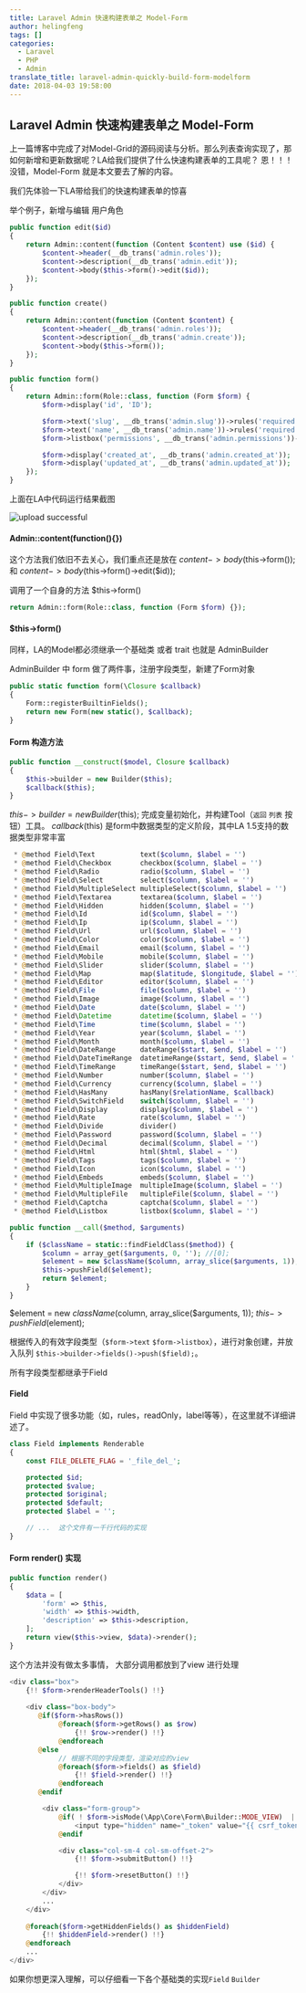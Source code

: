 ```yaml
---
title: Laravel Admin 快速构建表单之 Model-Form
author: helingfeng
tags: []
categories:
  - Laravel
  - PHP
  - Admin
translate_title: laravel-admin-quickly-build-form-modelform
date: 2018-04-03 19:58:00
---
```

## Laravel Admin 快速构建表单之 Model-Form

上一篇博客中完成了对Model-Grid的源码阅读与分析。那么列表查询实现了，那如何新增和更新数据呢？LA给我们提供了什么快速构建表单的工具呢？
恩！！！没错，Model-Form 就是本文要去了解的内容。

我们先体验一下LA带给我们的快速构建表单的惊喜

举个例子，新增与编辑 用户角色

```php
public function edit($id)
{
    return Admin::content(function (Content $content) use ($id) {
        $content->header(__db_trans('admin.roles'));
        $content->description(__db_trans('admin.edit'));
        $content->body($this->form()->edit($id));
    });
}

public function create()
{
    return Admin::content(function (Content $content) {
        $content->header(__db_trans('admin.roles'));
        $content->description(__db_trans('admin.create'));
        $content->body($this->form());
    });
}

public function form()
{
    return Admin::form(Role::class, function (Form $form) {
        $form->display('id', 'ID');

        $form->text('slug', __db_trans('admin.slug'))->rules('required');
        $form->text('name', __db_trans('admin.name'))->rules('required');
        $form->listbox('permissions', __db_trans('admin.permissions'))->options(Permission::all()->pluck('name', 'id'));

        $form->display('created_at', __db_trans('admin.created_at'));
        $form->display('updated_at', __db_trans('admin.updated_at'));
    });
}

```

上面在LA中代码运行结果截图


![upload successful](/images/pasted-28.png)


#### Admin::content(function(){})


这个方法我们依旧不去关心，我们重点还是放在 $content->body($this->form()); 和 $content->body($this->form()->edit($id));

调用了一个自身的方法 $this->form()

````php
return Admin::form(Role::class, function (Form $form) {});
````


#### $this->form()

同样，LA的Model都必须继承一个基础类 或者 trait
也就是 AdminBuilder

AdminBuilder 中 form 做了两件事，注册字段类型，新建了Form对象

```php
public static function form(\Closure $callback)
{
    Form::registerBuiltinFields();
    return new Form(new static(), $callback);
}
```

#### Form 构造方法


```php
public function __construct($model, Closure $callback)
{
    $this->builder = new Builder($this);
    $callback($this);
}
```

$this->builder = new Builder($this);  完成变量初始化，并构建Tool（`返回` `列表` 按钮）工具。
$callback($this) 是form中数据类型的定义阶段，其中LA 1.5支持的数据类型非常丰富

```php
 * @method Field\Text           text($column, $label = '')
 * @method Field\Checkbox       checkbox($column, $label = '')
 * @method Field\Radio          radio($column, $label = '')
 * @method Field\Select         select($column, $label = '')
 * @method Field\MultipleSelect multipleSelect($column, $label = '')
 * @method Field\Textarea       textarea($column, $label = '')
 * @method Field\Hidden         hidden($column, $label = '')
 * @method Field\Id             id($column, $label = '')
 * @method Field\Ip             ip($column, $label = '')
 * @method Field\Url            url($column, $label = '')
 * @method Field\Color          color($column, $label = '')
 * @method Field\Email          email($column, $label = '')
 * @method Field\Mobile         mobile($column, $label = '')
 * @method Field\Slider         slider($column, $label = '')
 * @method Field\Map            map($latitude, $longitude, $label = '')
 * @method Field\Editor         editor($column, $label = '')
 * @method Field\File           file($column, $label = '')
 * @method Field\Image          image($column, $label = '')
 * @method Field\Date           date($column, $label = '')
 * @method Field\Datetime       datetime($column, $label = '')
 * @method Field\Time           time($column, $label = '')
 * @method Field\Year           year($column, $label = '')
 * @method Field\Month          month($column, $label = '')
 * @method Field\DateRange      dateRange($start, $end, $label = '')
 * @method Field\DateTimeRange  datetimeRange($start, $end, $label = '')
 * @method Field\TimeRange      timeRange($start, $end, $label = '')
 * @method Field\Number         number($column, $label = '')
 * @method Field\Currency       currency($column, $label = '')
 * @method Field\HasMany        hasMany($relationName, $callback)
 * @method Field\SwitchField    switch($column, $label = '')
 * @method Field\Display        display($column, $label = '')
 * @method Field\Rate           rate($column, $label = '')
 * @method Field\Divide         divider()
 * @method Field\Password       password($column, $label = '')
 * @method Field\Decimal        decimal($column, $label = '')
 * @method Field\Html           html($html, $label = '')
 * @method Field\Tags           tags($column, $label = '')
 * @method Field\Icon           icon($column, $label = '')
 * @method Field\Embeds         embeds($column, $label = '')
 * @method Field\MultipleImage  multipleImage($column, $label = '')
 * @method Field\MultipleFile   multipleFile($column, $label = '')
 * @method Field\Captcha        captcha($column, $label = '')
 * @method Field\Listbox        listbox($column, $label = '')
```


```php
public function __call($method, $arguments)
{
    if ($className = static::findFieldClass($method)) {
        $column = array_get($arguments, 0, ''); //[0];
        $element = new $className($column, array_slice($arguments, 1));
        $this->pushField($element);
        return $element;
    }
}
```

$element = new $className($column, array_slice($arguments, 1)); 
$this->pushField($element);

根据传入的有效字段类型（`$form->text` `$form->listbox`），进行对象创建，并放入队列 `$this->builder->fields()->push($field);`。


所有字段类型都继承于Field

#### Field

Field 中实现了很多功能（如，rules，readOnly，label等等），在这里就不详细讲述了。

```php
class Field implements Renderable
{
    const FILE_DELETE_FLAG = '_file_del_';

    protected $id;
    protected $value;
    protected $original;
    protected $default;
    protected $label = '';

    // ...  这个文件有一千行代码的实现
}
```

#### Form render() 实现

```php
public function render()
{
    $data = [
        'form' => $this,
        'width' => $this->width,
        'description' => $this->description,
    ];
    return view($this->view, $data)->render();
}
```
这个方法并没有做太多事情，
大部分调用都放到了view 进行处理

```php
<div class="box">
    {!! $form->renderHeaderTools() !!}
    
    <div class="box-body">
       @if($form->hasRows())
            @foreach($form->getRows() as $row)
                {!! $row->render() !!}
            @endforeach
       @else
            // 根据不同的字段类型，渲染对应的view
            @foreach($form->fields() as $field)
                {!! $field->render() !!}
            @endforeach
       @endif

        <div class="form-group">
            @if( ! $form->isMode(\App\Core\Form\Builder::MODE_VIEW)  || ! $form->option('enableSubmit'))
                <input type="hidden" name="_token" value="{{ csrf_token() }}">
            @endif

            <div class="col-sm-4 col-sm-offset-2">
                {!! $form->submitButton() !!}

                {!! $form->resetButton() !!}
            </div>
        </div>
        ...
    </div>
    
    @foreach($form->getHiddenFields() as $hiddenField)
        {!! $hiddenField->render() !!}
    @endforeach
    ...
</div>

```

如果你想更深入理解，可以仔细看一下各个基础类的实现`Field` `Builder`